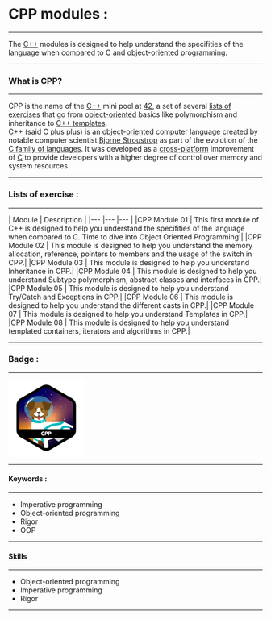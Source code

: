 # CPP modules :

---

The [C++](https://en.wikipedia.org/wiki/C%2B%2B) modules is designed to help understand the specifities of the language when compared to [C](https://en.wikipedia.org/wiki/C_(programming_language)) and [object-oriented](https://www.w3schools.com/cpp/cpp_oop.asp) programming.

---

### What is CPP?

---

CPP is the name of the [C++](https://en.wikipedia.org/wiki/C%2B%2B) mini pool at [42](42sp.org.br), a set of several [lists of exercises](#lists-of-exercise) that go from [object-oriented](https://www.w3schools.com/cpp/cpp_oop.asp) basics like polymorphism and inheritance to [C++ templates](https://en.wikipedia.org/wiki/C%2B%2B).
<br/>
[C++](https://en.wikipedia.org/wiki/C%2B%2B) (said C plus plus) is an [object-oriented](object-oriented) computer language created by notable computer scientist [Bjorne Stroustrop](https://en.wikipedia.org/wiki/Bjarne_Stroustrup) as part of the evolution of the [C family of languages](https://en.wikipedia.org/wiki/List_of_C-family_programming_languages). It was developed as a [cross-platform](https://en.wikipedia.org/wiki/Cross-platform_software) improvement of [C](https://en.wikipedia.org/wiki/C_(programming_language)) to provide developers with a higher degree of control over memory and system resources.

---

### Lists of exercise :

---

| Module | Description |
|--- |--- |--- |
|CPP Module 01 | This first module of C++ is designed to help you understand the specifities of the language when compared to C. Time to dive into Object Oriented Programming!|
|CPP Module 02 | This module is designed to help you understand the memory allocation, reference, pointers to members and the usage of the switch in CPP.|
|CPP Module 03 | This module is designed to help you understand Inheritance in CPP.|
|CPP Module 04 | This module is designed to help you understand Subtype polymorphism, abstract classes and interfaces in CPP.|
|CPP Module 05 | This module is designed to help you understand Try/Catch and Exceptions in CPP.|
|CPP Module 06 | This module is designed to help you understand the different casts in CPP.|
|CPP Module 07 | This module is designed to help you understand Templates in CPP.|
|CPP Module 08 | This module is designed to help you understand templated containers, iterators and algorithms in CPP.|

---

### Badge :

---

<img src="./images/cppn.png" width="150" height="150"/>

---

#### Keywords :

---

- Imperative programming
- Object-oriented programming
- Rigor
- OOP

---

#### Skills

---

- Object-oriented programming
- Imperative programming
- Rigor

---
